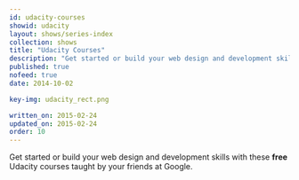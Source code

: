 ```yaml
---
id: udacity-courses
showid: udacity
layout: shows/series-index
collection: shows
title: "Udacity Courses"
description: "Get started or build your web design and development skills with these free Udacity courses taught by your friends at Google."
published: true
nofeed: true
date: 2014-10-02

key-img: udacity_rect.png

written_on: 2015-02-24
updated_on: 2015-02-24
order: 10
---
```


Get started or build your web design and development skills with these
**free** Udacity courses taught by your friends at Google.
